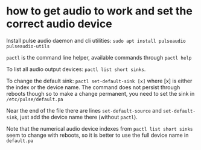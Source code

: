 # how to get audio to work and set the correct audio device

Install pulse audio daemon and cli utilities: `sudo apt install pulseaudio pulseaudio-utils`

`pactl` is the command line helper, available commands through `pactl help`

To list all audio output devices: `pactl list short sinks`.

To change the default sink: `pactl set-default-sink [x]` where [x] is either the
index or the device name. The command does not persist through reboots though 
so to make a change permanent, you need to set the sink in `/etc/pulse/default.pa`

Near the end of the file there are lines `set-default-source` and `set-default-sink`,
just add the device name there (without `pactl`).

Note that the numerical audio device indexes from `pactl list short sinks` seem
to change with reboots, so it is better to use the full device name in `default.pa`
